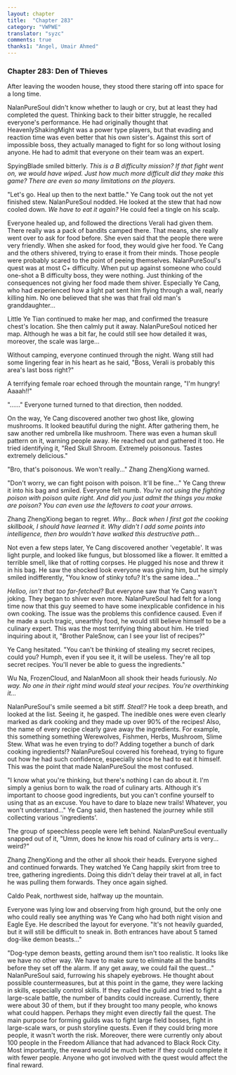 ```yaml
---
layout: chapter
title:  "Chapter 283"
category: "VWPWE"
translator: "syzc"
comments: true
thanks1: "Angel, Umair Ahmed"
---
```


### Chapter 283: Den of Thieves

After leaving the wooden house, they stood there staring off into space for a long time.

NalanPureSoul didn't know whether to laugh or cry, but at least they had completed the quest. Thinking back to their bitter struggle, he recalled everyone's performance. He had originally thought that HeavenlyShakingMight was a power type players, but that evading and reaction time was even better that his own sister's. Against this sort of impossible boss, they actually managed to fight for so long without losing anyone. He had to admit that everyone on their team was an expert.

SpyingBlade smiled bitterly. *This is a B difficulty mission? If that fight went on, we would have wiped. Just how much more difficult did they make this game? There are even so many limitations on the players.*

"Let's go. Heal up then to the next battle." Ye Cang took out the not yet finished stew. NalanPureSoul nodded. He looked at the stew that had now cooled down. *We have to eat it again?* He could feel a tingle on his scalp.

Everyone healed up, and followed the directions Verali had given them. There really was a pack of bandits camped there. That means, she really went over to ask for food before. She even said that the people there were very friendly. When she asked for food, they would give her food. Ye Cang and the others shivered, trying to erase it from their minds. Those people were probably scared to the point of peeing themselves. NalanPureSoul's quest was at most C+ difficulty. When put up against someone who could one-shot a B difficulty boss, they were nothing. Just thinking of the consequences not giving her food made them shiver. Especially Ye Cang, who had experienced how a light pat sent him flying through a wall, nearly killing him. No one believed that she was that frail old man's granddaughter...

Little Ye Tian continued to make her map, and confirmed the treasure chest's location. She then calmly put it away. NalanPureSoul noticed her map. Although he was a bit far, he could still see how detailed it was, moreover, the scale was large...

Without camping, everyone continued through the night. Wang still had some lingering fear in his heart as he said, "Boss, Verali is probably this area's last boss right?"

A terrifying female roar echoed through the mountain range, "I'm hungry! Aaaah!!"

"......" Everyone turned turned to that direction, then nodded.

On the way, Ye Cang discovered another two ghost like, glowing mushrooms. It looked beautiful during the night. After gathering them, he saw another red umbrella like mushroom. There was even a human skull pattern on it, warning people away. He reached out and gathered it too. He tried identifying it, "Red Skull Shroom. Extremely poisonous. Tastes extremely delicious."

"Bro, that's poisonous. We won't really..." Zhang ZhengXiong warned.

"Don't worry, we can fight poison with poison. It'll be fine..." Ye Cang threw it into his bag and smiled. Everyone felt numb. *You're not using the fighting poison with poison quite right. And did you just admit the things you make are poison? You can even use the leftovers to coat your arrows.*

Zhang ZhengXiong began to regret. *Why... Back when I first got the cooking skillbook, I should have learned it. Why didn't I add some points into intelligence, then bro wouldn't have walked this destructive path...*

Not even a few steps later, Ye Cang discovered another 'vegetable'. It was light purple, and looked like fungus, but blossomed like a flower. It emitted a terrible smell, like that of rotting corpses. He plugged his nose and threw it in his bag. He saw the shocked look everyone was giving him, but he simply smiled indifferently, "You know of stinky tofu? It's the same idea..."

*Helloo, isn't that too far-fetched?* But everyone saw that Ye Cang wasn't joking. They began to shiver even more. NalanPureSoul had felt for a long time now that this guy seemed to have some inexplicable confidence in his own cooking. The issue was the problems this confidence caused. Even if he made a such tragic, unearthly food, he would still believe himself to be a culinary expert. This was the most terrifying thing about him. He tried inquiring about it, "Brother PaleSnow, can I see your list of recipes?"

Ye Cang hesitated. "You can't be thinking of stealing my secret recipes, could you? Humph, even if you see it, it will be useless. They're all top secret recipes. You'll never be able to guess the ingredients."

Wu Na, FrozenCloud, and NalanMoon all shook their heads furiously. *No way. No one in their right mind would steal your recipes. You're overthinking it...*

NalanPureSoul's smile seemed a bit stiff. *Steal!?* He took a deep breath, and looked at the list. Seeing it, he gasped. The inedible ones were even clearly marked as dark cooking and they made up over 90% of the recipes! Also, the name of every recipe clearly gave away the ingredients. For example, this something something Werewolves, Fishmen, Herbs, Mushroom, Slime Stew. What was he even trying to do!? Adding together a bunch of dark cooking ingredients!? NalanPureSoul covered his forehead, trying to figure out how he had such confidence, especially since he had to eat it himself. This was the point that made NalanPureSoul the most confused.

"I know what you're thinking, but there's nothing I can do about it. I'm simply a genius born to walk the road of culinary arts. Although it's important to choose good ingredients, but you can't confine yourself to using that as an excuse. You have to dare to blaze new trails! Whatever, you won't understand..." Ye Cang said, then hastened the journey while still collecting various 'ingredients'.

The group of speechless people were left behind. NalanPureSoul eventually snapped out of it, "Umm, does he know his road of culinary arts is very... weird?"

Zhang ZhengXiong and the other all shook their heads. Everyone sighed and continued forwards. They watched Ye Cang happily skirt from tree to tree, gathering ingredients. Doing this didn't delay their travel at all, in fact he was pulling them forwards. They once again sighed.

Caldo Peak, northwest side, halfway up the mountain.

Everyone was lying low and observing from high ground, but the only one who could really see anything was Ye Cang who had both night vision and Eagle Eye. He described the layout for everyone. "It's not heavily guarded, but it will still be difficult to sneak in. Both entrances have about 5 tamed dog-like demon beasts..."

"Dog-type demon beasts, getting around them isn't too realistic. It looks like we have no other way. We have to make sure to eliminate all the bandits before they set off the alarm. If any get away, we could fail the quest..." NalanPureSoul said, furrowing his shapely eyebrows. He thought about possible countermeasures, but at this point in the game, they were lacking in skills, especially control skills. If they called the guild and tried to fight a large-scale battle, the number of bandits could increase. Currently, there were about 30 of them, but if they brought too many people, who knows what could happen. Perhaps they might even directly fail the quest. The main purpose for forming guilds was to fight large field bosses, fight in large-scale wars, or push storyline quests. Even if they could bring more people, it wasn't worth the risk. Moreover, there were currently only about 100 people in the Freedom Alliance that had advanced to Black Rock City. Most importantly, the reward would be much better if they could complete it with fewer people. Anyone who got involved with the quest would affect the final reward.
